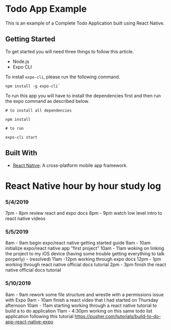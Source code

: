 # Todo App Example

This is an example of a Complete Todo Application built using React Native.

## Getting Started

To get started you will need three things to follow this article.

- Node.js
- Expo CLI

To install `expo-cli`, please run the following command.

```shell
npm install -g expo-cli`
```

To run this app you will have to install the dependencies first and then run the expo command as described below.

```shell
# to install all dependencies

npm install

# to run

expo-cli start
```

## Built With

- [React Native](http://facebook.github.io/react-native/): A cross-platform mobile app framework.





# React Native hour by hour study log

### 5/4/2019
7pm - 8pm review react and expo docs
8pm - 9pm watch low level intro to react native videos

### 5/5/2019
8am - 9am begin expo/react native getting started guide
9am - 10am initialize expo/react native app "first project"
10am - 11am woking on linking the project to my iOS device (having some trouble getting everything to talk porperly) - (resolved)
11am -12pm  working through expo docs
12pm - 1pm working through react native official docs tutorial
2pm - 3pm finish the react native official docs tutorial

### 5/10/2019
8am - 9am rework some file structure and wrestle with a permissions issue with Expo
9am - 10am finish a react video that I had started on Thursday afternoon
10am - 11am starting working through a react native tutorial to build a to do application
11am - 4:30pm working on this same todo list application following this tutorial https://pusher.com/tutorials/build-to-do-app-react-native-expo
